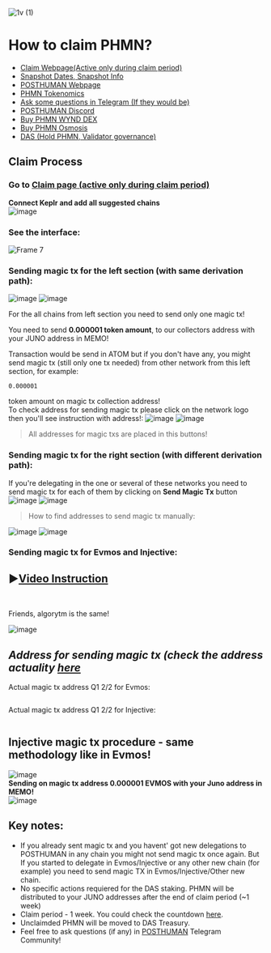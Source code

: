 ![1v (1)](https://user-images.githubusercontent.com/92199696/207265684-027d7e5e-929d-4133-b3ef-67055ff90022.png)
# How to claim PHMN?

- [Claim Webpage(Active only during claim period)](https://claim.posthuman.digital/)
- [Snapshot Dates, Snapshot Info](https://claim.posthuman.digital/delegators)
- [POSTHUMAN Webpage](https://posthuman.digital/)
- [PHMN Tokenomics](https://antropocosmist.medium.com/phmn-tokenomics-rus-67e9eba6bd94)
- [Ask some questions in Telegram (If they would be)](https://t.me/posthumanchat)
- [POSTHUMAN Discord](https://discord.gg/CzpvRKN9tM)
- [Buy PHMN WYND DEX](https://app.wynddao.com/swap)
- [Buy PHMN Osmosis](https://frontier.osmosis.zone/)
- [DAS (Hold PHMN, Validator governance)](https://daodao.zone/dao/juno1h5ex5dn62arjwvwkh88r475dap8qppmmec4sgxzmtdn5tnmke3lqwpplgg)

## Claim Process
### Go to [Claim page (active only during claim period)](https://claim.posthuman.digital/)
**Connect Keplr and add all suggested chains** <br/>
![image](https://user-images.githubusercontent.com/92199696/207275751-12abeb6a-c7b6-4579-8c73-c4ef9a911be2.png) <br/>
### See the interface: <br/>
![Frame 7](https://user-images.githubusercontent.com/92199696/207289411-714dca3d-aee3-413e-a678-f7e07ec95ff8.png)
<br/>

### Sending magic tx for the left section (with same derivation path): <br/>
![image](https://user-images.githubusercontent.com/92199696/207290247-e75e08fa-b64a-4cfd-8bd2-8620adb993e4.png)
![image](https://user-images.githubusercontent.com/92199696/207290627-dd9a1579-7a42-4ad1-8682-1f39c5a24375.png)


For the all chains from left section you need to send only one magic tx! 

You need to send **0.000001 token amount**, to our collectors address with your JUNO address in MEMO! 

Transaction would be send in ATOM but if you don't have any, you might send magic tx (still only one tx needed) from other network from this left section, for example: 

```
0.000001
``` 
token amount on magic tx collection address! <br/>
To check address for sending magic tx please click on the network logo then you'll see instruction with address!:
![image](https://user-images.githubusercontent.com/92199696/207292756-ccca54ac-d4f7-4b85-82f2-d01eb8a518dc.png)
![image](https://user-images.githubusercontent.com/92199696/207292837-8432f40d-d35e-4dc9-8cb3-c62cde3c56d5.png)
> All addresses for magic txs are placed in this buttons! 

### Sending magic tx for the right section (with different derivation path): <br/>
If you're delegating in the one or several of these networks you need to send magic tx for each of them by clicking on **Send Magic Tx** button<br/>
![image](https://user-images.githubusercontent.com/92199696/207293499-3770963a-fbca-4434-8079-a9f00c2ce35e.png)
![image](https://user-images.githubusercontent.com/92199696/207294829-630c3931-f7cb-4c7d-b628-fc12d14bbe4c.png)
> How to find addresses to send magic tx manually:

![image](https://user-images.githubusercontent.com/92199696/207295072-a1ea4815-2c02-43f7-934e-684098530597.png) ![image](https://user-images.githubusercontent.com/92199696/207295226-c5d5b64a-99b4-44ae-8077-b0529373e302.png)

### Sending magic tx for Evmos and Injective: <br/>
## ▶️[Video Instruction](https://www.youtube.com/watch?v=Wkm_5D7_s-U&ab_channel=CosmosEcosystemMoments)
<br/>

Friends, algorytm is the same! <br/>

![image](https://user-images.githubusercontent.com/92199696/207301102-9977caae-3ee5-407f-930d-7525b590b9b8.png)<br/>

## ***Address for sending magic tx (check the address actuality [here](https://claim.posthuman.digital/)***

Actual magic tx address Q1 2/2 for Evmos:
```

```

Actual magic tx address Q1 2/2 for Injective:
```

```
## Injective magic tx procedure - same methodology like in Evmos!  


![image](https://user-images.githubusercontent.com/92199696/207301208-3f7345e5-4fa5-47a3-a81b-e013c62a239e.png)<br/>
**Sending on magic tx address 0.000001 EVMOS with your Juno address in МЕМО!** <br/>
![image](https://user-images.githubusercontent.com/92199696/207301884-3e952987-ed72-440b-a0a2-adbb241fe7f9.png)

## Key notes:
- If you already sent magic tx and you havent' got new delegations to POSTHUMAN in any chain you might not send magic tx once again. But If you started to delegate in Evmos/Injective or any other new chain (for example) you need to send magic TX in Evmos/Injective/Other new chain.
- No specific actions requiered for the DAS staking. PHMN will be distributed to your JUNO addresses after the end of claim period (~1 week)
- Claim period - 1 week. You could check the countdown [here](https://claim.posthuman.digital/).
- Unclaimded PHMN will be moved to DAS Treasury. 
- Feel free to ask questions (if any) in [POSTHUMAN](https://t.me/posthumanchat) Telegram Community! 
